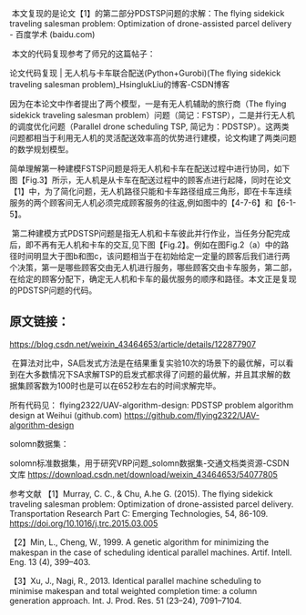 ​
本文复现的是论文【1】的第二部分PDSTSP问题的求解：The flying sidekick traveling salesman problem: Optimization of drone-assisted parcel delivery - 百度学术 (baidu.com)

 本文的代码复现参考了师兄的这篇帖子：

论文代码复现 | 无人机与卡车联合配送(Python+Gurobi)(The flying sidekick traveling salesman problem)_HsinglukLiu的博客-CSDN博客

因为在本论文中作者提出了两个模型，一是有无人机辅助的旅行商（The flying sidekick traveling salesman problem）问题（简记：FSTSP），二是并行无人机的调度优化问题（Parallel drone scheduling TSP, 简记为：PDSTSP）。这两类问题都相当于利用无人机的灵活配送效率高的优势进行建模，论文构建了两类问题的数学规划模型。

简单理解第一种建模FSTSP问题是将无人机和卡车在配送过程中进行协同，如下图【Fig.3】所示，无人机是从卡车在配送过程中的顾客点进行起降，同时在论文【1】中，为了简化问题，无人机路径只能和卡车路径组成三角形，即在卡车连续服务的两个顾客间无人机必须完成顾客服务的往返,例如图中的【4-7-6】和【6-1-5】。



 第二种建模方式PDSTSP问题是指无人机和卡车彼此并行作业，当任务分配完成后，即不再有无人机和卡车的交互,见下图【Fig.2】。例如在图Fig.2（a）中的路径时间明显大于图b和图c，该问题相当于在初始给定一定量的顾客后我们进行两个决策，第一是哪些顾客交由无人机进行服务，哪些顾客交由卡车服务，第二部，在给定的顾客分配下，确定无人机和卡车的最优服务的顺序和路径。本文正是复现的PDSTSP问题的代码。


## 原文链接：
https://blog.csdn.net/weixin_43464653/article/details/122877907



 在算法对比中，SA启发式方法是在结果重复实验10次的场景下的最优解，可以看到在大多数情况下SA求解TSP的启发式都求得了问题的最优解，并且其求解的数据集顾客数为100时也是可以在652秒左右的时间求解完毕。

所有代码见：
flying2322/UAV-algorithm-design: PDSTSP problem algorithm design at Weihui (github.com)
https://github.com/flying2322/UAV-algorithm-design

solomn数据集：

solomn标准数据集，用于研究VRP问题_solomn数据集-交通文档类资源-CSDN文库
https://download.csdn.net/download/weixin_43464653/54077805

参考文献
【1】Murray, C. C., & Chu, A.he G. (2015). The flying sidekick traveling salesman problem: Optimization of drone-assisted parcel delivery. Transportation Research Part C: Emerging Technologies, 54, 86-109. https://doi.org/10.1016/j.trc.2015.03.005

【2】Min, L., Cheng, W., 1999. A genetic algorithm for minimizing the makespan in the case of scheduling identical parallel machines. Artif. Intell. Eng. 13 (4), 399–403.

【3】Xu, J., Nagi, R., 2013. Identical parallel machine scheduling to minimise makespan and total weighted completion time: a column generation approach. Int. J. Prod. Res. 51 (23–24), 7091–7104.

​
